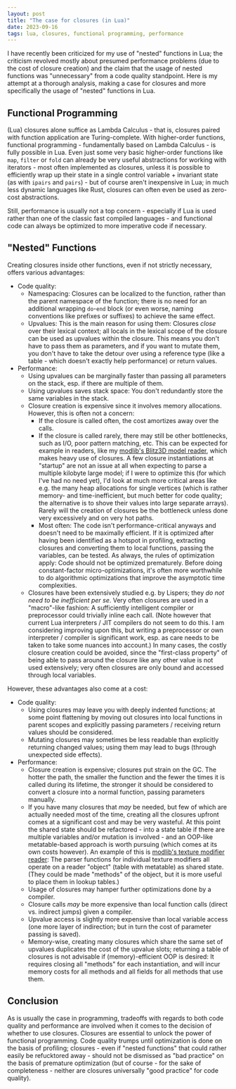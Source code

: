 ```yaml
---
layout: post
title: "The case for closures (in Lua)"
date: 2023-09-16
tags: lua, closures, functional programming, performance
---
```


I have recently been criticized for my use of "nested" functions in Lua;
the criticism revolved mostly about presumed performance problems (due to the cost of closure creation)
and the claim that the usage of nested functions was "unnecessary" from a code quality standpoint.
Here is my attempt at a thorough analysis, making a case for closures and more specifically the usage of "nested" functions in Lua.

## Functional Programming

(Lua) closures alone suffice as Lambda Calculus - that is, closures paired with function application are Turing-complete.
With higher-order functions, functional programming - fundamentally based on Lambda Calculus - is fully possible in Lua.
Even just some very basic higher-order functions like `map`, `filter` or `fold` can already be very useful abstractions for working with iterators -
most often implemented as closures, unless it is possible to efficiently wrap up their state in a single control variable + invariant state (as with `ipairs` and `pairs`) -
but of course aren't inexpensive in Lua;
in much less dynamic languages like Rust, closures can often even be used as zero-cost abstractions.

Still, performance is usually not a top concern - especially if Lua is used rather than one of the classic fast compiled languages -
and functional code can always be optimized to more imperative code if necessary.

## "Nested" Functions

Creating closures inside other functions, even if not strictly necessary, offers various advantages:

* Code quality:
	* Namespacing: Closures can be localized to the function, rather than the parent namespace of the function;
	  there is no need for an additional wrapping `do`-`end` block
	  (or even worse, naming conventions like prefixes or suffixes) to achieve the same effect.
	* Upvalues: This is the main reason for using them: Closures *close* over their lexical context;
	  all locals in the lexical scope of the closure can be used as upvalues within the closure.
	  This means you don't have to pass them as parameters, and if you want to mutate them,
	  you don't have to take the detour over using a reference type
	  (like a table - which doesn't exactly help performance) or return values.
* Performance:
	* Using upvalues can be marginally faster than passing all parameters on the stack,
	  esp. if there are multiple of them.
	* Using upvalues saves stack space: You don't redundantly store the same variables in the stack.
	* Closure creation is expensive since it involves memory allocations. However, this is often not a concern:
		* If the closure is called often, the cost amortizes away over the calls.
		* If the closure is called rarely, there may still be other bottlenecks, such as I/O, poor pattern matching, etc.
		  This can be expected for example in readers, like my [modlib's Blitz3D model reader](https://github.com/appgurueu/modlib/blob/5f0dea2780b88d44d85b9704e0e81348c459404d/b3d.lua#L19-L318),
		  which makes heavy use of closures. A few closure instantiations at "startup" are not an issue at all when expecting to parse a multiple kilobyte large model;
		  if I were to optimize this (for which I've had no need yet), I'd look at much more critical areas like e.g. the many heap allocations for single vertices
		  (which is rather memory- and time-inefficient, but much better for code quality; the alternative is to shove their values into large separate arrays).
		  Rarely will the creation of closures be the bottleneck unless done very excessively and on very hot paths.
		* Most often: The code isn't performance-critical anyways and doesn't need to be maximally efficient.
		  If it is optimized after having been identified as a hotspot in profiling,
		  extracting closures and converting them to local functions, passing the variables, can be tested.
		  As always, the rules of optimization apply: Code should not be optimized prematurely.
		  Before doing constant-factor micro-optimizations,
		  it's often more worthwhile to do algorithmic optimizations that improve the asymptotic time complexities.
	* Closures have been extensively studied e.g. by Lispers; they *do not need to be inefficient per se*.
	  Very often closures are used in a "macro"-like fashion:
	  A sufficiently intelligent compiler or preprocessor could trivially inline each call.
	  (Note however that current Lua interpreters / JIT compilers do not seem to do this.
	  I am considering improving upon this, but writing a preprocessor or own interpreter / compiler
	  is significant work, esp. as care needs to be taken to take some nuances into account.)
	  In many cases, the costly closure creation could be avoided,
	  since the "first-class property" of being able to pass around the closure like any other value is not used extensively;
	  very often closures are only bound and accessed through local variables.

However, these advantages also come at a cost:

* Code quality:
	* Using closures may leave you with deeply indented functions;
	  at some point flattening by moving out closures into local functions in parent scopes
	  and explicitly passing parameters / receiving return values should be considered.
	* Mutating closures may sometimes be less readable than explicitly returning changed values;
	  using them may lead to bugs (through unexpected side effects).
* Performance:
	* Closure creation is expensive; closures put strain on the GC.
	  The hotter the path, the smaller the function and the fewer the times it is called during its lifetime,
	  the stronger it should be considered to convert a closure into a normal function, passing parameters manually.
	* If you have many closures that *may* be needed, but few of which are actually needed most of the time,
	  creating all the closures upfront comes at a significant cost and may be very wasteful.
	  At this point the shared state should be refactored -
	  into a state table if there are multiple variables and/or mutation is involved -
	  and an OOP-like metatable-based approach is worth pursuing (which comes at its own costs however).
	  An example of this is [modlib's texture modifier reader](https://github.com/appgurueu/modlib/blob/5f0dea2780b88d44d85b9704e0e81348c459404d/minetest/texmod/read.lua):
	  The parser functions for individual texture modifiers all operate on a reader "object" (table with metatable) as shared state.
	  (They could be made "methods" of the object, but it is more useful to place them in lookup tables.)
	* Usage of closures may hamper further optimizations done by a compiler.
	* Closure calls *may* be more expensive than local function calls (direct vs. indirect jumps) given a compiler.
	* Upvalue access is slightly more expensive than local variable access (one more layer of indirection; but in turn the cost of parameter passing is saved).
	* Memory-wise, creating many closures which share the same set of upvalues duplicates the cost of the upvalue slots;
	  returning a table of closures is not advisable if (memory)-efficient OOP is desired:
	  It requires closing all "methods" for each instantiation,
	  and will incur memory costs for all methods and all fields for all methods that use them.

## Conclusion

As is usually the case in programming, 
tradeoffs with regards to both code quality and performance are involved
when it comes to the decision of whether to use closures.
Closures are essential to unlock the power of functional programming.
Code quality trumps until optimization is done on the basis of profiling;
closures - even if "nested functions" that could rather easily be refucktored away -
should not be dismissed as "bad practice" on the basis of premature optimization
(but of course - for the sake of completeness - neither are closures universally "good practice" for code quality).
